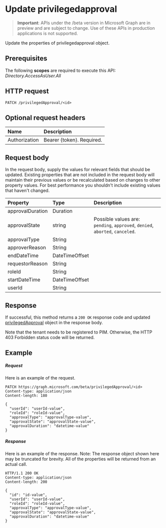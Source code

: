 # Update privilegedapproval

> **Important**: APIs under the /beta version in Microsoft Graph are in preview and are subject to change. Use of these APIs in production applications is not supported.

Update the properties of privilegedapproval object.
## Prerequisites
The following **scopes** are required to execute this API: _Directory.AccessAsUser.All_

## HTTP request
<!-- { "blockType": "ignored" } -->
```http
PATCH /privilegedApproval/<id>
```
## Optional request headers
| Name       | Description|
|:-----------|:-----------|
| Authorization  | Bearer {token}. Required. |

## Request body
In the request body, supply the values for relevant fields that should be updated. Existing properties that are not included in the request body will maintain their previous values or be recalculated based on changes to other property values. For best performance you shouldn't include existing values that haven't changed.

| Property	   | Type	|Description|
|:---------------|:--------|:----------|
|approvalDuration|Duration||
|approvalState|string| Possible values are: `pending`, `approved`, `denied`, `aborted`, `canceled`.|
|approvalType|String||
|approverReason|String||
|endDateTime|DateTimeOffset||
|requestorReason|String||
|roleId|String||
|startDateTime|DateTimeOffset||
|userId|String||

## Response

If successful, this method returns a `200 OK` response code and updated [privilegedApproval](../resources/privilegedapproval.md) object in the response body.

Note that the tenant needs to be registered to PIM. Otherwise, the HTTP 403 Forbidden status code will be returned.

## Example
##### Request
Here is an example of the request.
<!-- {
  "blockType": "request",
  "name": "update_privilegedapproval"
}-->
```http
PATCH https://graph.microsoft.com/beta/privilegedApproval/<id>
Content-type: application/json
Content-length: 180

{
  "userId": "userId-value",
  "roleId": "roleId-value",
  "approvalType": "approvalType-value",
  "approvalState": "approvalState-value",
  "approvalDuration": "datetime-value"
}
```
##### Response
Here is an example of the response. Note: The response object shown here may be truncated for brevity. All of the properties will be returned from an actual call.
<!-- {
  "blockType": "response",
  "truncated": true,
  "@odata.type": "microsoft.graph.privilegedApproval"
} -->
```http
HTTP/1.1 200 OK
Content-type: application/json
Content-length: 200

{
  "id": "id-value",
  "userId": "userId-value",
  "roleId": "roleId-value",
  "approvalType": "approvalType-value",
  "approvalState": "approvalState-value",
  "approvalDuration": "datetime-value"
}
```

<!-- uuid: 8fcb5dbc-d5aa-4681-8e31-b001d5168d79
2015-10-25 14:57:30 UTC -->
<!-- {
  "type": "#page.annotation",
  "description": "Update privilegedapproval",
  "keywords": "",
  "section": "documentation",
  "tocPath": ""
}-->

